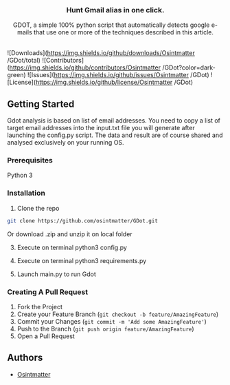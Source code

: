 <br/>
<p align="center">
  <h3 align="center">Hunt Gmail alias in one click. </h3>

  <p align="center">
    GDOT, a simple 100% python script that automatically detects google e-mails that use one or more of the techniques described in this article.
    <br/>
    <br/>
  </p>
</p>

![Downloads](https://img.shields.io/github/downloads/Osintmatter /GDot/total) ![Contributors](https://img.shields.io/github/contributors/Osintmatter /GDot?color=dark-green) ![Issues](https://img.shields.io/github/issues/Osintmatter /GDot) ![License](https://img.shields.io/github/license/Osintmatter /GDot) 

 

## Getting Started

Gdot analysis is based on list of email addresses. You need to copy a list of target email addresses into the input.txt file you will generate after launching the config.py script. 
The data and result are of course shared and analysed exclusively on your running OS. 

### Prerequisites

Python 3 

### Installation

1. Clone the repo

```sh
git clone https://github.com/osintmatter/GDot.git
```
Or download .zip and unzip it on local folder 

3. Execute on terminal python3 config.py

4. Execute on terminal python3 requirements.py 

5. Launch main.py to run Gdot 

### Creating A Pull Request

1. Fork the Project
2. Create your Feature Branch (`git checkout -b feature/AmazingFeature`)
3. Commit your Changes (`git commit -m 'Add some AmazingFeature'`)
4. Push to the Branch (`git push origin feature/AmazingFeature`)
5. Open a Pull Request

## Authors

* [Osintmatter ](https://osintmatter.com)

                                      
